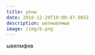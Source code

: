 ```yaml
---
title: укны
date: 2018-12-20T10:00:47.085Z
description: ывпиывпмыв
image: /img/b.png
---
```

ывяпмфяв
